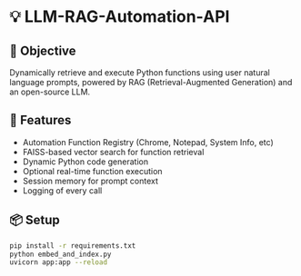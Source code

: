 # 💡 LLM-RAG-Automation-API

## 🤖 Objective
Dynamically retrieve and execute Python functions using user natural language prompts, powered by RAG (Retrieval-Augmented Generation) and an open-source LLM.

## 🚀 Features
- Automation Function Registry (Chrome, Notepad, System Info, etc)
- FAISS-based vector search for function retrieval
- Dynamic Python code generation
- Optional real-time function execution
- Session memory for prompt context
- Logging of every call

## 📦 Setup
```bash
pip install -r requirements.txt
python embed_and_index.py
uvicorn app:app --reload
